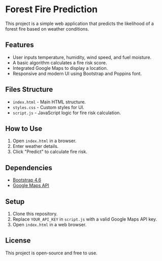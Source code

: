 # Forest Fire Prediction

This project is a simple web application that predicts the likelihood of a forest fire based on weather conditions.

## Features
- User inputs temperature, humidity, wind speed, and fuel moisture.
- A basic algorithm calculates a fire risk score.
- Integrated Google Maps to display a location.
- Responsive and modern UI using Bootstrap and Poppins font.

## Files Structure
- `index.html` - Main HTML structure.
- `styles.css` - Custom styles for UI.
- `script.js` - JavaScript logic for fire risk calculation.

## How to Use
1. Open `index.html` in a browser.
2. Enter weather details.
3. Click "Predict" to calculate fire risk.

## Dependencies
- [Bootstrap 4.6](https://getbootstrap.com/)
- [Google Maps API](https://developers.google.com/maps/documentation/javascript/overview)

## Setup
1. Clone this repository.
2. Replace `YOUR_API_KEY` in `script.js` with a valid Google Maps API key.
3. Open `index.html` in a web browser.

## License
This project is open-source and free to use.
